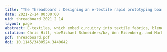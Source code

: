 ```yaml
---
title: "The Threadboard : Designing an e-textile rapid prototyping board"
date: 2021-2-14 00:00:00
uid: threadboard_2021_2_14
layout: page
abstract: E-textiles, which embed circuitry into textile fabrics, blend art and creative expression with engineering, making it a popular choice for STEAM classrooms [6, 12]. Currently, e-textile development relies on tools intended for traditional embedded systems, which utilize printed circuit boards and insulated wires. These tools do not translate well to e-textiles, which utilize fabric and uninsulated conductive thread. This mismatch of tools and materials can lead to an overly complicated development process for novices. In particular, rapid prototyping tools for traditional embedded systems are poorly matched for e-textile prototyping. This paper presents the ThreadBoard, a tool that supports rapid prototyping of e-textile circuits. With rapid prototyping, students can test circuit designs and identify circuitry errors prior to their sewn project. We present the design process used to iteratively create the ThreadBoard’s layout, with the goal of improving its usability for e-textile creators.
citation: Chris Hill, <b>Michael Schneider</b>, Ann Eisenberg, and Mark D. Gross. 2021. The ThreadBoard-Designing an E-Textile Rapid Prototyping Board. In Fifteenth International Conference on Tangible, Embedded, and Embodied Interaction (TEI '21), February 14–17, 2021, Salzburg, Austria. ACM, New York, NY, USA, 7 Pages. 
pdf: Threadboard.pdf
doi: 10.1145/3430524.3440642
---
```

